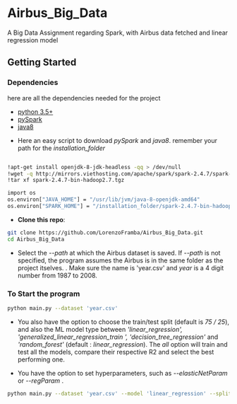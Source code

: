 # Airbus_Big_Data
A Big Data Assignment regarding Spark, with Airbus data fetched and linear regression model  

## Getting Started

### Dependencies

here are all the dependencies needed for the project 
* [python 3.5+](https://www.continuum.io/downloads)
* [pySpark](http://mirrors.viethosting.com/apache/spark/spark-2.4.7/spark-2.4.7-bin-hadoop2.7.tgz)
* [java8](https://www.oracle.com/java/technologies/java8.html)


- Here an easy script to download *pySpark* and *java8*. remember your path for the *installation_folder*
```bash

!apt-get install openjdk-8-jdk-headless -qq > /dev/null
!wget -q http://mirrors.viethosting.com/apache/spark/spark-2.4.7/spark-2.4.7-bin-hadoop2.7.tgz
!tar xf spark-2.4.7-bin-hadoop2.7.tgz

```

```bash
import os
os.environ["JAVA_HOME"] = "/usr/lib/jvm/java-8-openjdk-amd64"
os.environ["SPARK_HOME"] = "/installation_folder/spark-2.4.7-bin-hadoop2.7"
```


- **Clone this repo**:
```bash
git clone https://github.com/LorenzoFramba/Airbus_Big_Data.git
cd Airbus_Big_Data
```

- Select the *--path* at which the Airbus dataset is saved. If *--path* is not specified, the program assumes the Airbus is in the same folder as the project itselves. . Make sure the name is 'year.csv' and *year* is a 4 digit number from 1987 to 2008. 


### To Start the program

```bash
python main.py --dataset 'year.csv' 
```

- You also have the option to choose the train/test split (default is *75 / 25*), and also the ML model type  between *'linear_regression', 'generalized_linear_regression_train ', 'decision_tree_regression'* and *'random_forest'* (default : *linear_regression*). The *all* option will train and test all the models, compare their respective R2 and select the best performing one.

- You have the option to set hyperparameters, such as *--elasticNetParam* or *--regParam* . 

```bash
python main.py --dataset 'year.csv' --model 'linear_regression' --split_size_train 75
```
